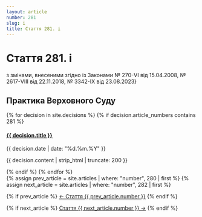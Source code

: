 ```yaml
---
layout: article
number: 281
slug: i
title: Стаття 281. і
---
```


# Стаття 281. і

з змінами, внесеними згідно із Законами № 270-VI від 15.04.2008, № 2617-VIII від 22.11.2018, № 3342-IX від 23.08.2023}

## Практика Верховного Суду

<div class="decisions-container">
{% for decision in site.decisions %}
  {% if decision.article_numbers contains 281 %}
    <div class="decision-item">
      <h4><a href="{{ decision.url }}">{{ decision.title }}</a></h4>
      <p class="decision-date">{{ decision.date | date: "%d.%m.%Y" }}</p>
      <p class="decision-excerpt">{{ decision.content | strip_html | truncate: 200 }}</p>
    </div>
  {% endif %}
{% endfor %}
</div>

<div class="article-navigation">
  {% assign prev_article = site.articles | where: "number", 280 | first %}
  {% assign next_article = site.articles | where: "number", 282 | first %}
  
  {% if prev_article %}
    <a href="{{ prev_article.url }}" class="prev-article">← Стаття {{ prev_article.number }}</a>
  {% endif %}
  
  {% if next_article %}
    <a href="{{ next_article.url }}" class="next-article">Стаття {{ next_article.number }} →</a>
  {% endif %}
</div>

